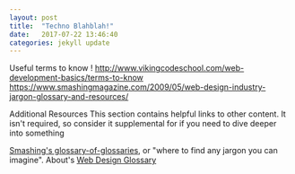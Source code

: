 ```yaml
---
layout: post
title:  "Techno Blahblah!"
date:   2017-07-22 13:46:40
categories: jekyll update
---
```

Useful terms to know ! 
http://www.vikingcodeschool.com/web-development-basics/terms-to-know
https://www.smashingmagazine.com/2009/05/web-design-industry-jargon-glossary-and-resources/

Additional Resources
This section contains helpful links to other content. It isn't required, so consider it supplemental for if you need to dive deeper into something

[Smashing's glossary-of-glossaries](https://www.smashingmagazine.com/2009/05/useful-glossaries-for-web-designers-and-developers/), or "where to find any jargon you can imagine".
About's [Web Design Glossary](https://www.thoughtco.com/web-design-glossary-3470711)


[jekyll]:      http://jekyllrb.com
[jekyll-gh]:   https://github.com/jekyll/jekyll
[jekyll-help]: https://github.com/jekyll/jekyll-help
